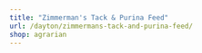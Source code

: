 ```yaml
---
title: "Zimmerman's Tack & Purina Feed"
url: /dayton/zimmermans-tack-and-purina-feed/
shop: agrarian
---
```

